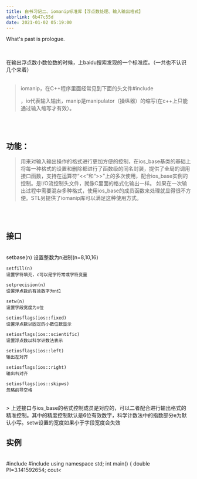 ```yaml
---
title: 白书习记二、iomanip标准库【浮点数处理、输入输出格式】
abbrlink: 6b47c55d
date: 2021-01-02 05:19:00
---
```

What's past is prologue.

<!--more--><br>
在输出浮点数小数位数的时候，上baidu搜索发现的一个标准库。（一共也不认识几个来着）
<br>
<br>

> iomanip，在C++程序里面经常见到下面的头文件#include
>
> <iomanip>，io代表输入输出，manip是manipulator（操纵器）的缩写(在c++上只能通过输入缩写才有效）。
<br>
<br>

功能：
---

> 用来对输入输出操作的格式进行更加方便的控制，在ios_base基类的基础上将每一种格式的设置和删除都进行了函数级的同名封装，提供了全局的调用接口函数，支持在运算符“<<”和“>>”上的多次使用，配合ios_base实例的控制。是I/O流控制头文件，就像C里面的格式化输出一样。
> 如果在一次输出过程中需要混杂多种格式，使用ios_base的成员函数来处理就显得很不方便。STL另提供了iomanip库可以满足这种使用方式。
<br>
<br>

接口
--

<br>
    setbase(n)
    设置整数为n进制(n=8,10,16)
    
    setfill(n)
    设置字符填充，c可以是字符常或字符变量
    
    setprecision(n)
    设置浮点数的有效数字为n位
    
    setw(n)
    设置字段宽度为n位
    
    setiosflags(ios::fixed)
    设置浮点数以固定的小数位数显示
    
    setiosflags(ios::scientific)
    设置浮点数以科学计数法表示
    
    setiosflags(ios::left)
    输出左对齐
    
    setiosflags(ios::right)
    输出右对齐
    
    setiosflags(ios::skipws)
    忽略前导空格
<br>
> 上述接口与ios_base的格式控制成员是对应的，可以二者配合进行输出格式的精准控制。其中的精度控制默认是6位有效数字，科学计数法中的指数部分e为默认小写。setw设置的宽度如果小于字段宽度会失效
<br>

实例
--
<br>
    #include <iostream>  
    #include <iomanip>      
    using namespace std;
    int main()
    {  
        double PI=3.141592654;  
        cout<<PI<<endl;  
        cout<<setprecision(2)<<PI<<endl;  
        cout<<fixed<<setprecision(2)<<PI<<endl;   
        cout<<setfill('*')<<setw(20)<<setprecision(10)<<PI<<endl;  
        cout<<setfill('*')<<setw(20)<<setprecision(10)<<left<<PI<<endl;  
        cout<<scientific<<setprecision(10)<<PI<<endl;  
        cout<<scientific<<uppercase<<setprecision(10)<<PI<<endl;    
        return 0 ;  
    }  
    输出结果如下：
    3.141592654 
    3.1 
    3.14
    *******3.1415926540 
    3.1415926540******* 
    3.1415926540e+000 
    3.1415926540E+000